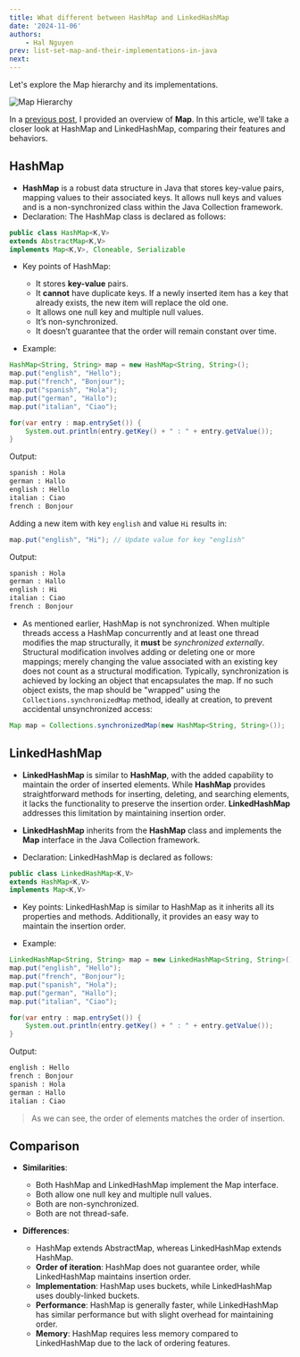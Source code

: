 ```yaml
---
title: What different between HashMap and LinkedHashMap
date: '2024-11-06'
authors:
    - Hal Nguyen
prev: list-set-map-and-their-implementations-in-java
next:
---
```


Let's explore the Map hierarchy and its implementations.

![Map Hierarchy](./assets/Java-Hierarchy.webp)

In a [previous post](https://hi-there.me/blogs/java/list-set-map-and-their-implementations-in-java), I provided an overview of **Map**. In this article, we’ll take a closer look at HashMap and LinkedHashMap, comparing their features and behaviors.

## HashMap

- **HashMap** is a robust data structure in Java that stores key-value pairs, mapping values to their associated keys. It allows null keys and values and is a non-synchronized class within the Java Collection framework.
- Declaration: The HashMap class is declared as follows:

```java
public class HashMap<K,V>
extends AbstractMap<K,V>
implements Map<K,V>, Cloneable, Serializable
```

- Key points of HashMap:
  - It stores **key-value** pairs.
  - It **cannot** have duplicate keys. If a newly inserted item has a key that already exists, the new item will replace the old one.
  - It allows one null key and multiple null values.
  - It’s non-synchronized.
  - It doesn’t guarantee that the order will remain constant over time.

- Example:

```java
HashMap<String, String> map = new HashMap<String, String>();
map.put("english", "Hello");
map.put("french", "Bonjour");
map.put("spanish", "Hola");
map.put("german", "Hallo");
map.put("italian", "Ciao");

for(var entry : map.entrySet()) {
    System.out.println(entry.getKey() + " : " + entry.getValue());
}
```

Output:

```bash
spanish : Hola
german : Hallo
english : Hello
italian : Ciao
french : Bonjour
```

Adding a new item with key `english` and value `Hi` results in:

```java
map.put("english", "Hi"); // Update value for key "english"
```

Output:

```bash
spanish : Hola
german : Hallo
english : Hi
italian : Ciao
french : Bonjour
```

- As mentioned earlier, HashMap is not synchronized. When multiple threads access a HashMap concurrently and at least one thread modifies the map structurally, it **must** be *synchronized externally*. Structural modification involves adding or deleting one or more mappings; merely changing the value associated with an existing key does not count as a structural modification. Typically, synchronization is achieved by locking an object that encapsulates the map. If no such object exists, the map should be "wrapped" using the `Collections.synchronizedMap` method, ideally at creation, to prevent accidental unsynchronized access:

```java
Map map = Collections.synchronizedMap(new HashMap<String, String>());
```

## LinkedHashMap

- **LinkedHashMap** is similar to **HashMap**, with the added capability to maintain the order of inserted elements. While **HashMap** provides straightforward methods for inserting, deleting, and searching elements, it lacks the functionality to preserve the insertion order. **LinkedHashMap** addresses this limitation by maintaining insertion order.

- **LinkedHashMap** inherits from the **HashMap** class and implements the **Map** interface in the Java Collection framework.

- Declaration: LinkedHashMap is declared as follows:

```java
public class LinkedHashMap<K,V>
extends HashMap<K,V>
implements Map<K,V>
```

- Key points: LinkedHashMap is similar to HashMap as it inherits all its properties and methods. Additionally, it provides an easy way to maintain the insertion order.

- Example:

```java
LinkedHashMap<String, String> map = new LinkedHashMap<String, String>();
map.put("english", "Hello");
map.put("french", "Bonjour");
map.put("spanish", "Hola");
map.put("german", "Hallo");
map.put("italian", "Ciao");

for(var entry : map.entrySet()) {
    System.out.println(entry.getKey() + " : " + entry.getValue());
}
```

Output:

```bash
english : Hello
french : Bonjour
spanish : Hola
german : Hallo
italian : Ciao
```

> As we can see, the order of elements matches the order of insertion.

## Comparison

- **Similarities**:
  - Both HashMap and LinkedHashMap implement the Map interface.
  - Both allow one null key and multiple null values.
  - Both are non-synchronized.
  - Both are not thread-safe.

- **Differences**:
  - HashMap extends AbstractMap, whereas LinkedHashMap extends HashMap.
  - **Order of iteration**: HashMap does not guarantee order, while LinkedHashMap maintains insertion order.
  - **Implementation**: HashMap uses buckets, while LinkedHashMap uses doubly-linked buckets.
  - **Performance**: HashMap is generally faster, while LinkedHashMap has similar performance but with slight overhead for maintaining order.
  - **Memory**: HashMap requires less memory compared to LinkedHashMap due to the lack of ordering features.
